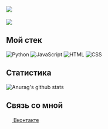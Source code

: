 <h1 align="">
  <img src="https://www.codewars.com/users/Astagnar/badges/small" align="center" />
</h1>
<img src="https://gpvc.arturio.dev/WolfInChains" align="center" />

## Мой стек 

![Python](https://img.shields.io/badge/-Python-%230075a8?logo=python&logoColor=white&style=flat-square) 
![JavaScript](https://img.shields.io/badge/-JavaScript-%23e9d54c?logo=javascript&logoColor=white&style=flat-square) 
![HTML](https://img.shields.io/badge/-HTML-%23de4b25?logo=html5&logoColor=white&style=flat-square) 
![CSS](https://img.shields.io/badge/-CSS-%230174b8?logo=css3&logoColor=white&style=flat-square)

<!--END_SECTION:waka-->

## Статистика 
![Anurag's github stats](https://github-readme-stats.vercel.app/api?username=WolfInChains&show_icons=true&theme=default)

## Связь со мной 
<a href="https://vk.com/astagnar"><img src="https://upload.wikimedia.org/wikipedia/commons/thumb/2/21/VK.com-logo.svg/80px-VK.com-logo.svg.png" width="16" height="16"> Вконтакте</a>
